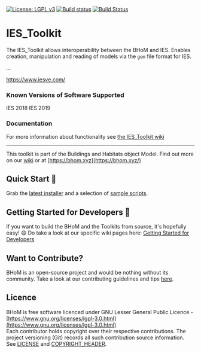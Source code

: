 [![License: LGPL v3](https://img.shields.io/badge/License-LGPL%20v3-blue.svg)](https://www.gnu.org/licenses/lgpl-3.0) [![Build status](https://ci.appveyor.com/api/projects/status/6y66pilefilq19km/branch/master?svg=true)](https://ci.appveyor.com/api/projects/status/ies_toolkit/branch/master) [![Build Status](https://dev.azure.com/BHoMBot/BHoM/_apis/build/status/IES_Toolkit/IES_Toolkit.CheckCore?branchName=master)](https://dev.azure.com/BHoMBot/BHoM/_build/latest?definitionId=189&branchName=master)

# IES_Toolkit 

The IES_Toolkit allows interoperability between the BHoM and IES. Enables creation, manipulation and reading of models via the `gem` file format for IES.

...

https://www.iesve.com/

### Known Versions of Software Supported
IES 2018
IES 2019

### Documentation
For more information about functionality see [the IES_Toolkit wiki](https://github.com/BHoM/IES_Toolkit/wiki)

---
This toolkit is part of the Buildings and Habitats object Model. Find out more on our [wiki](https://github.com/BHoM/documentation/wiki) or at [https://bhom.xyz](https://bhom.xyz/)

## Quick Start 🚀 

Grab the [latest installer](https://bhom.xyz/) and a selection of [sample scripts](https://github.com/BHoM/samples).


## Getting Started for Developers 🤖 

If you want to build the BHoM and the Toolkits from source, it's hopefully easy! 😄 
Do take a look at our specific wiki pages here: [Getting Started for Developers](https://bhom.xyz/documentation/Contributing/Getting-started-for-developers/)


## Want to Contribute? ##

BHoM is an open-source project and would be nothing without its community. Take a look at our contributing guidelines and tips [here](https://github.com/BHoM/BHoM/blob/main/CONTRIBUTING.md).


## Licence ##

BHoM is free software licenced under GNU Lesser General Public Licence - [https://www.gnu.org/licenses/lgpl-3.0.html](https://www.gnu.org/licenses/lgpl-3.0.html)  
Each contributor holds copyright over their respective contributions.
The project versioning (Git) records all such contribution source information.
See [LICENSE](https://github.com/BHoM/BHoM/blob/main/LICENSE) and [COPYRIGHT_HEADER](https://github.com/BHoM/BHoM/blob/main/COPYRIGHT_HEADER.txt).
